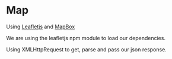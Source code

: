 # Map

Using [Leafletjs](http://leafletjs.com) and [MapBox](https://www.mapbox.com)

We are using the leafletjs npm module to load our dependencies.

Using XMLHttpRequest to get, parse and pass our json response.
